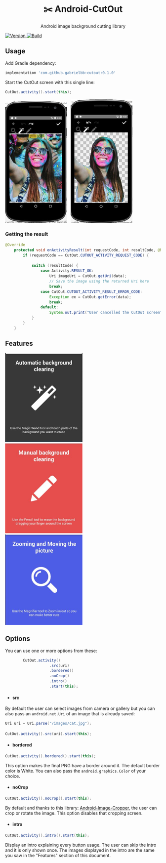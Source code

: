 <div align="center">

  <h1>
    ✂️
    Android-CutOut
  </h1>
  Android image background cutting library
</div>

[ ![Version](https://api.bintray.com/packages/gabrielbb/Android-CutOut/Android-CutOut/images/download.svg) ](https://bintray.com/gabrielbb/Android-CutOut/Android-CutOut/_latestVersion)
[ ![Build](https://api.travis-ci.org/GabrielBB/Android-CutOut.svg?branch=master) ](https://api.travis-ci.org/GabrielBB/Android-CutOut.svg?branch=master)

## Usage

Add Gradle dependency:
```groovy
implementation 'com.github.gabrielbb:cutout:0.1.0'
```

Start the CutOut screen with this single line:

```java
CutOut.activity().start(this);
```

<img src="/images/Capture.JPG" width="200"> &nbsp; <img src="/images/Capture_2.JPG" width="200">

### Getting the result

```java
@Override
    protected void onActivityResult(int requestCode, int resultCode, @Nullable Intent data) {
        if (requestCode == CutOut.CUTOUT_ACTIVITY_REQUEST_CODE) {

            switch (resultCode) {
                case Activity.RESULT_OK:
                    Uri imageUri = CutOut.getUri(data);
                    // Save the image using the returned Uri here
                    break;
                case CutOut.CUTOUT_ACTIVITY_RESULT_ERROR_CODE:
                    Exception ex = CutOut.getError(data);
                    break;
                default:
                    System.out.print("User cancelled the CutOut screen");
            }
        }
    }
```

## Features

<img src="/images/Magic_Wand.JPG" width="250"> &nbsp; <img src="/images/Pencil.JPG" width="250"> &nbsp; <img src="/images/Zoom.JPG" width="250">


## Options

You can use one or more options from these:

```java
        CutOut.activity()
                    .src(uri)
                    .bordered()
                    .noCrop()
                    .intro()
                    .start(this);
```

 - #### src

By default the user can select images from camera or gallery but you can also pass an `android.net.Uri` of an image that is already saved:

  ```java
Uri uri = Uri.parse("/images/cat.jpg");

CutOut.activity().src(uri).start(this);
```


 - #### bordered

  ```java
CutOut.activity().bordered().start(this);
```

This option makes the final PNG have a border around it. The default border color is White. You can also pass the `android.graphics.Color` of your choice.


 - #### noCrop

  ```java
CutOut.activity().noCrop().start(this);
```

By default and thanks to this library: [Android-Image-Cropper](https://github.com/ArthurHub/Android-Image-Cropper), the user can crop or rotate the image. This option disables that cropping screen.



 - #### intro

  ```java
CutOut.activity().intro().start(this);
```

Display an intro explaining every button usage. The user can skip the intro and it is only shown once. The images displayed in the intro are the same you saw in the "Features" section of this document.